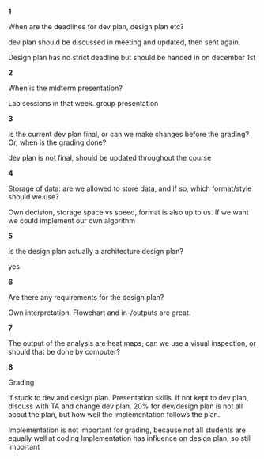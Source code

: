 **1**

When are the deadlines for dev plan, design plan etc?

dev plan should be discussed in meeting and updated, then sent again.

Design plan has no strict deadline but should be handed in on december 1st


**2**

When is the midterm presentation?

Lab sessions in that week. group presentation


**3**

Is the current dev plan final, or can we make changes before the grading? Or, when is the grading done?

dev plan is not final, should be updated throughout the course

**4**

Storage of data: are we allowed to store data, and if so, which format/style should we use?

Own decision, storage space vs speed, format is also up to us. If we want we could implement our own algorithm

**5**

Is the design plan actually a architecture design plan?

yes

**6**

Are there any requirements for the design plan?

Own interpretation. Flowchart and in-/outputs are great.


**7**

The output of the analysis are heat maps, can we use a visual inspection, or should that be done by computer?



**8**

Grading

if stuck to dev and design plan. Presentation skills. If not kept to dev plan, discuss with TA and change dev plan.
20% for dev/design plan is not all about the plan, but how well the implementation follows the plan.

Implementation is not important for grading, because not all students are equally well at coding
Implementation has influence on design plan, so still important